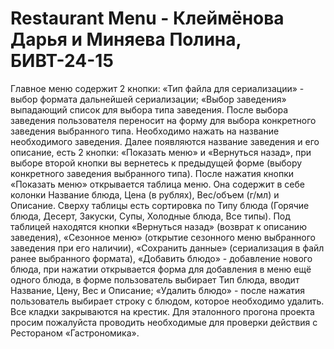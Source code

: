 # Restaurant Menu - Клеймёнова Дарья и Миняева Полина, БИВТ-24-15
Главное меню содержит 2 кнопки: «Тип файла для сериализации» - выбор формата дальнейшей сериализации; «Выбор заведения» выпадающий список для выбора типа заведения. После выбора заведения пользователя переносит на форму для выбора конкретного заведения выбранного типа. Необходимо нажать на название необходимого заведения. 
Далее появляются название заведения и его описание, есть 2 кнопки: «Показать меню» и «Вернуться назад», при выборе второй кнопки вы вернетесь к предыдущей форме (выбору конкретного заведения выбранного типа). 
После нажатия кнопки «Показать меню» открывается таблица меню. Она содержит в себе колонки Название блюда, Цена (в рублях), Вес/объем (г/мл) и Описание. Сверху таблицы есть сортировка по Типу блюда (Горячие блюда, Десерт, Закуски, Супы, Холодные блюда, Все типы). Под таблицей находятся кнопки «Вернуться назад» (возврат к описанию заведения), «Сезонное меню» (открытие сезонного меню выбранного заведения при его наличии), «Сохранить данные» (сериализация в файл ранее выбранного формата), «Добавить блюдо» - добавление нового блюда, при нажатии открывается форма для добавления в меню ещё одного блюда, в форме пользователь выбирает Тип блюда, вводит Название, Цену, Вес и Описание; «Удалить блюдо» - после нажатия пользователь выбирает строку с блюдом, которое необходимо удалить. Все кладки закрываются на крестик.
Для эталонного прогона проекта просим пожалуйста проводить необходимые для проверки действия с Рестораном «Гастрономика». 
